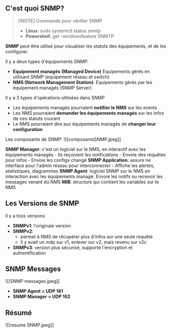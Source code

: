 ## C'est quoi SNMP?

> [!NOTE] Commande pour vérifier SNMP
> - **Linux**: sudo systemctl status snmtp
> - **Powershell**: get -windowsfeature SNMTP

**SNMP** peut être utilisé pour visualiser les statuts des équipements, et de les configurer.

Il y a deux types d'équipements SNMP:
- **Equipement managés (Managed Device)**
	Equipements gérés en utilisant SNMP (equipement réseau et switch)
- **NMS (Network Management Station)**:
	Equipements gérés par les équipement managés (SNMP Server)

Il y a 3 types d'opérations utilisées dans SNMP
- Les équipements managés pourraient **notifier le NMS** sur les events
- Les NMS pourraient **demander les équipements managés** sur les infos de ces statuts courant
- Le NMS pourraient dire aux équipements managés de **changer leur configuration**

Les composants de SNMP:
![[composantsSNMP.jpeg]]


**SNMP Manager**: c'est un logiciel sur le NMS, en interactif avec les équipements managés
	- Ils reçoivent les notifications
	- Envoie des requêtes pour infos
	- Envoie les configs changé
**SNMP Application**: assure ne interface pour l'admin réseau pour interconnecter
	- Affiche les alertes, statistiques, diagrammes
**SNMP Agent**: logiciel SNMP sur le NMS en interaction avec les équipements managé. Envoie les notifs ou recevoir les messages venant du NMS
**MIB**: structure qui contient les variables sur le NMS

## Les Versions de SNMP
Il y a trois versions
- **SNMPv1**: l'originale version
- **SNMPv2**: 
	- permet à NMS de récupérer plus d'infos sur une seule requête
	- Il y avait un mdp sur v1, enlever sur v2, mais revenu sur v2c
- **SNMPv3**: version plus sécurisé, supporte l'encryption et authentification 

## SNMP Messages

![[SNMP messages.jpeg]]


- **SNMP Agent = UDP 161**
- **SNMP Manager = UDP 162** 

## Résumé
![[resume SNMP.jpeg]]
